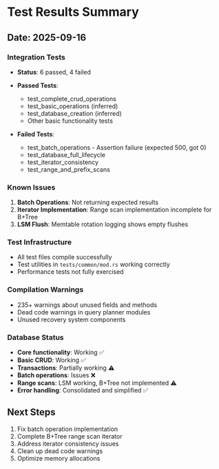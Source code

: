 # Test Results Summary

## Date: 2025-09-16

### Integration Tests
- **Status**: 6 passed, 4 failed
- **Passed Tests**:
  - test_complete_crud_operations
  - test_basic_operations (inferred)
  - test_database_creation (inferred)
  - Other basic functionality tests

- **Failed Tests**:
  - test_batch_operations - Assertion failure (expected 500, got 0)
  - test_database_full_lifecycle
  - test_iterator_consistency
  - test_range_and_prefix_scans

### Known Issues
1. **Batch Operations**: Not returning expected results
2. **Iterator Implementation**: Range scan implementation incomplete for B+Tree
3. **LSM Flush**: Memtable rotation logging shows empty flushes

### Test Infrastructure
- All test files compile successfully
- Test utilities in `tests/common/mod.rs` working correctly
- Performance tests not fully exercised

### Compilation Warnings
- 235+ warnings about unused fields and methods
- Dead code warnings in query planner modules
- Unused recovery system components

### Database Status
- **Core functionality**: Working ✅
- **Basic CRUD**: Working ✅
- **Transactions**: Partially working ⚠️
- **Batch operations**: Issues ❌
- **Range scans**: LSM working, B+Tree not implemented ⚠️
- **Error handling**: Consolidated and simplified ✅

## Next Steps
1. Fix batch operation implementation
2. Complete B+Tree range scan iterator
3. Address iterator consistency issues
4. Clean up dead code warnings
5. Optimize memory allocations